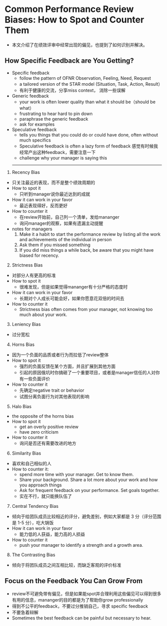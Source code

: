 # Common Performance Review Biases: How to Spot and Counter Them
- 本文介绍了在绩效评审中经常出现的偏见，也提到了如何识别并解决。
## How Specific Feedback are You Getting?
- Specific feedback
  - follow the pattern of OFNR Observation, Feeling, Need, Request
  - a tailored version of the STAR model (Situation, Task, Action, Result）
  - 有利于健康的交流，分享miss context， 消除一些误解
- Generic feedback
  - your work is often lower quality than what it should be（should be what）
  - frustrating to hear hard to pin down
  -  paraphrase the generic feedback 
  - ask for examples
- Speculative feedback
  - tells you things that you could do or could have done, often without much specifics
  - Speculative feedback is often a lazy form of feedback 感觉有时候我经常产出这种feedback，需要注意一下
  - challenge why your manager is saying this
  ---
1. Recency Bias
  - 只关注最近的表现，而不是整个绩效周期的
  - How to spot it
    - 只听到manager说你最近达到的成就
  - How it can work in your favor
    - 最近表现得好，反而更好
  - How to counter it
    - 在review开始前，自己列一个清单，发给mananger
    - 询问manager的观察，如果有遗漏主动提醒
  - notes for managers
    1. Make it a habit to start the performance review by listing all the work and achievements of the individual in person
    2. Ask them if you missed something
    3. If you did miss things a while back, be aware that you might have biased for recency.
2. Strictness Bias
  - 对部分人有更高的标准
  - How to spot it
    - 很难发现，但是如果觉得mananger有十分严格的态度时 
  - How it can work in your favor
    - 长期对个人成长可能会好，如果你愿意花双倍的时间去
  - How to counter it
    - Strictness bias often comes from your manager, not knowing too much about your work.
3. Leniency Bias
  - 过分宽松
4. Horns Bias
  - 因为一个负面的品质或者行为而拉低了review整体
  - How to spot it
    - 强烈的负面反馈在某个方面，并且扩展到其他方面
    - 引起的原因俄坑时你搞砸了一个重要项目，或者是manager信任的人对你有一些负面评价
  - How to counter it
    - 先确定negative trait or behavior 
    - 试图分离负面行为对其他表现的影响
5. Halo Bias
  - the opposite of the horns bias
  - How to spot it
    - get an overly positive review
    - have zero criticism
  - How to counter it
    - 询问是否还有需要改进的地方
6. Similarity Bias
  - 喜欢和自己相似的人
  - How to counter it:
    - spend more time with your manager. Get to know them.
    - Share your background. Share a lot more about your work and how you approach things
    - Ask for frequent feedback on your performance. Set goals together.
    - 实在不行，就只能换队伍了
7. Central Tendency Bias
  - 倾向于给团队成员比较相近的评分，避免差别，例如大家都是 3 分（评分范围是 1-5 分），吃大锅饭
  - How it can work in your favor
    - 能力低的人获益，能力高的人损益
  - How to counter it
    - push your manager to identify a strength and a growth area.
8. The Contrasting Bias
  - 倾向于将团队成员之间互相比较，而缺乏客观的评价标准
## Focus on the Feedback You Can Grow From
- review不可避免带有偏见，但是如果能spot并合理利用这些偏见可以得到很多有用的信息，mananger的目的都是为了帮助你grow professionally
- 得到不公平的feedback，不要过分推销自己，寻求 specific feedback
- 不要急着辩解
- Sometimes the best feedback can be painful but necessary to hear.

